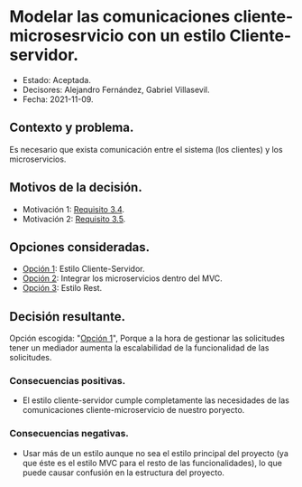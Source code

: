 # Modelar las comunicaciones cliente-microsesrvicio con un estilo Cliente-servidor.

* Estado: Aceptada.
* Decisores: Alejandro Fernández, Gabriel Villasevil.
* Fecha: 2021-11-09.

## Contexto y problema.

Es necesario que exista comunicación entre el sistema (los clientes) y los microservicios.

## Motivos de la decisión.

* Motivación 1: [Requisito 3.4](https://github.com/santo2927/DAS-2021-22-/blob/master/Requisitos/R3.4%20Almacenar%20Lolalización%20de%20Microservicios.txt).
* Motivación 2: [Requisito 3.5](https://github.com/santo2927/DAS-2021-22-/blob/master/Requisitos/R3.5%20Comunicación%20Cliente-Microservicio.txt).

## Opciones consideradas.

* [Opción 1](https://github.com/santo2927/DAS-2021-22-/edit/master/Decisión%20de%20diseño%207.1.md): Estilo Cliente-Servidor.
* [Opción 2](https://github.com/santo2927/DAS-2021-22-/edit/master/Decisión%20de%20diseño%207.2.md): Integrar los microservicios dentro del MVC.
* [Opción 3](https://github.com/santo2927/DAS-2021-22-/edit/master/Decisión%20de%20diseño%207.3.md): Estilo Rest.

## Decisión resultante.

Opción escogida: "[Opción 1](https://github.com/santo2927/DAS-2021-22-/edit/master/Decisión%20de%20diseño%207.1.md)", Porque a la hora de gestionar las solicitudes tener un mediador aumenta la escalabilidad de la funcionalidad de las solicitudes.

### Consecuencias positivas.

* El estilo cliente-servidor cumple completamente las necesidades de las comunicaciones cliente-microservicio de nuestro poryecto.

### Consecuencias negativas.

* Usar más de un estilo aunque no sea el estilo principal del proyecto (ya que éste es el estilo MVC para el resto de las funcionalidades), lo que puede causar confusión en la estructura del proyecto.
